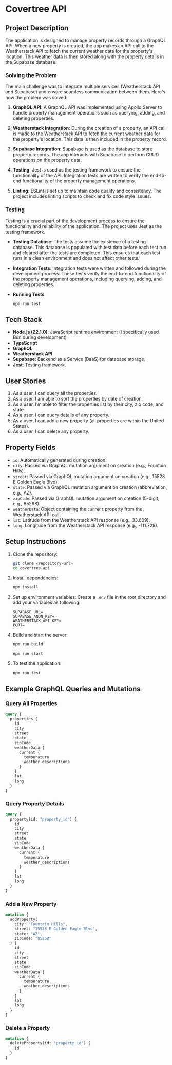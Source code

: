 # Covertree API

## Project Description

The application is designed to manage property records through a GraphQL API. When a new property is created, the app makes an API call to the Weatherstack API to fetch the current weather data for the property's location. This weather data is then stored along with the property details in the Supabase database.

### Solving the Problem

The main challenge was to integrate multiple services (Weatherstack API and Supabase) and ensure seamless communication between them. Here's how the problem was solved:

1. **GraphQL API**: A GraphQL API was implemented using Apollo Server to handle property management operations such as querying, adding, and deleting properties.

2. **Weatherstack Integration**: During the creation of a property, an API call is made to the Weatherstack API to fetch the current weather data for the property's location. This data is then included in the property record.

3. **Supabase Integration**: Supabase is used as the database to store property records. The app interacts with Supabase to perform CRUD operations on the property data.

4. **Testing**: Jest is used as the testing framework to ensure the functionality of the API. Integration tests are written to verify the end-to-end functionality of the property management operations.

5. **Linting**: ESLint is set up to maintain code quality and consistency. The project includes linting scripts to check and fix code style issues.

### Testing

Testing is a crucial part of the development process to ensure the functionality and reliability of the application. The project uses Jest as the testing framework.

- **Testing Database**: The tests assume the existence of a testing database. This database is populated with test data before each test run and cleared after the tests are completed. This ensures that each test runs in a clean environment and does not affect other tests.

- **Integration Tests**: Integration tests were written and followed during the development process. These tests verify the end-to-end functionality of the property management operations, including querying, adding, and deleting properties.

- **Running Tests**:
    ```sh
    npm run test
    ```

## Tech Stack

- **Node.js (22.1.0)**: JavaScript runtime environment (I specifically used Bun during development)
- **TypeScript**
- **GraphQL**
- **Weatherstack API**
- **Supabase**: Backend as a Service (BaaS) for database storage.
- **Jest**: Testing framework.

## User Stories

1. As a user, I can query all the properties.
2. As a user, I am able to sort the properties by date of creation.
3. As a user, I’m able to filter the properties list by their city, zip code, and state.
4. As a user, I can query details of any property.
5. As a user, I can add a new property (all properties are within the United States).
6. As a user, I can delete any property.

## Property Fields

- `id`: Automatically generated during creation.
- `city`: Passed via GraphQL mutation argument on creation (e.g., Fountain Hills).
- `street`: Passed via GraphQL mutation argument on creation (e.g., 15528 E Golden Eagle Blvd).
- `state`: Passed via GraphQL mutation argument on creation (abbreviation, e.g., AZ).
- `zipCode`: Passed via GraphQL mutation argument on creation (5-digit, e.g., 85268).
- `weatherData`: Object containing the `current` property from the Weatherstack API call.
- `lat`: Latitude from the Weatherstack API response (e.g., 33.609).
- `long`: Longitude from the Weatherstack API response (e.g., -111.729).

## Setup Instructions

1. Clone the repository:
    ```sh
    git clone <repository-url>
    cd covertree-api
    ```

2. Install dependencies:
    ```sh
    npm install
    ```

3. Set up environment variables:
    Create a `.env` file in the root directory and add your variables as following:
    ```
    SUPABASE_URL=
    SUPABASE_ANON_KEY=
    WEATHERSTACK_API_KEY=
    PORT=

    ```

4. Build and start the server:
    ```sh
    npm run build
    ```
    ```sh
    npm run start
    ```

5. To test the application:
    ```sh
    npm run test
    ```

## Example GraphQL Queries and Mutations

### Query All Properties
```graphql
query {
  properties {
    id
    city
    street
    state
    zipCode
    weatherData {
      current {
        temperature
        weather_descriptions
      }
    }
    lat
    long
  }
}
```

### Query Property Details
```graphql
query {
  property(id: "property_id") {
    id
    city
    street
    state
    zipCode
    weatherData {
      current {
        temperature
        weather_descriptions
      }
    }
    lat
    long
  }
}
```

### Add a New Property
```graphql
mutation {
  addProperty(
    city: "Fountain Hills",
    street: "15528 E Golden Eagle Blvd",
    state: "AZ",
    zipCode: "85268"
  ) {
    id
    city
    street
    state
    zipCode
    weatherData {
      current {
        temperature
        weather_descriptions
      }
    }
    lat
    long
  }
}
```

### Delete a Property
```graphql
mutation {
  deleteProperty(id: "property_id") {
    id
  }
}
```
